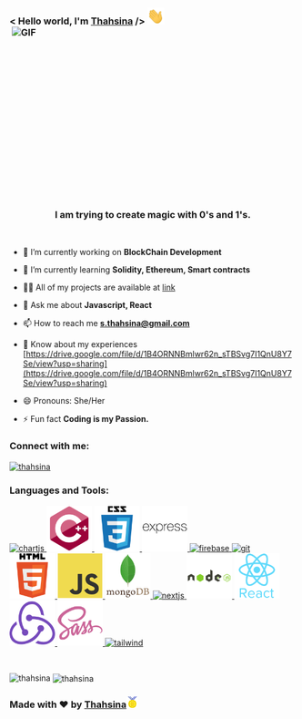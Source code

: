 <h3> < Hello world, I'm <a href="https://www.linkedin.com/in/thahsina/" target="_blank"> Thahsina</a> />
  <img src="https://raw.githubusercontent.com/ABSphreak/ABSphreak/master/gifs/Hi.gif" width="30px">

<img align="right" alt="GIF" src="https://github.com/arsentieva/arsentieva/blob/main/code.gif?raw=true" width="500" height="320" />

<h3 align="center">I am trying to create magic with 0's and 1's.</h3>
  
<br/>
  
- 🔭 I’m currently working on **BlockChain Development**

- 🌱 I’m currently learning **Solidity, Ethereum, Smart contracts**

- 👨‍💻 All of my projects are available at [link](link)

- 💬 Ask me about **Javascript, React**

- 📫 How to reach me **s.thahsina@gmail.com**

- 📄 Know about my experiences [https://drive.google.com/file/d/1B4ORNNBmlwr62n_sTBSvg7I1QnU8Y7Se/view?usp=sharing](https://drive.google.com/file/d/1B4ORNNBmlwr62n_sTBSvg7I1QnU8Y7Se/view?usp=sharing)
  
- 😄 Pronouns: She/Her

- ⚡ Fun fact **Coding is my Passion.**

<h3 align="left">Connect with me:</h3>
<p align="left">
<a href="https://linkedin.com/in/thahsina" target="blank"><img align="center" src="https://raw.githubusercontent.com/rahuldkjain/github-profile-readme-generator/master/src/images/icons/Social/linked-in-alt.svg" alt="thahsina" height="30" width="40" /></a>
</p>

<h3 align="left">Languages and Tools:</h3>
<p align="left"> <a href="https://www.chartjs.org" target="_blank" rel="noreferrer"> <img src="https://www.chartjs.org/media/logo-title.svg" alt="chartjs" width="80" height="80"/> </a> <a href="https://www.w3schools.com/cpp/" target="_blank" rel="noreferrer"> <img src="https://raw.githubusercontent.com/devicons/devicon/master/icons/cplusplus/cplusplus-original.svg" alt="cplusplus" width="80" height="80"/> </a> <a href="https://www.w3schools.com/css/" target="_blank" rel="noreferrer"> <img src="https://raw.githubusercontent.com/devicons/devicon/master/icons/css3/css3-original-wordmark.svg" alt="css3" width="80" height="80"/> </a> <a href="https://expressjs.com" target="_blank" rel="noreferrer"> <img src="https://raw.githubusercontent.com/devicons/devicon/master/icons/express/express-original-wordmark.svg" alt="express" width="80" height="80"/> </a> <a href="https://firebase.google.com/" target="_blank" rel="noreferrer"> <img src="https://www.vectorlogo.zone/logos/firebase/firebase-icon.svg" alt="firebase" width="80" height="80"/> </a> <a href="https://git-scm.com/" target="_blank" rel="noreferrer"> <img src="https://www.vectorlogo.zone/logos/git-scm/git-scm-icon.svg" alt="git" width="80" height="80"/> </a> <a href="https://www.w3.org/html/" target="_blank" rel="noreferrer"> <img src="https://raw.githubusercontent.com/devicons/devicon/master/icons/html5/html5-original-wordmark.svg" alt="html5" width="80" height="80"/> </a> <a href="https://developer.mozilla.org/en-US/docs/Web/JavaScript" target="_blank" rel="noreferrer"> <img src="https://raw.githubusercontent.com/devicons/devicon/master/icons/javascript/javascript-original.svg" alt="javascript" width="80" height="80"/> </a> <a href="https://www.mongodb.com/" target="_blank" rel="noreferrer"> <img src="https://raw.githubusercontent.com/devicons/devicon/master/icons/mongodb/mongodb-original-wordmark.svg" alt="mongodb" width="80" height="80"/> </a> <a href="https://nextjs.org/" target="_blank" rel="noreferrer"> <img src="https://cdn.worldvectorlogo.com/logos/nextjs-2.svg" alt="nextjs" width="80" height="80"/> </a> <a href="https://nodejs.org" target="_blank" rel="noreferrer"> <img src="https://raw.githubusercontent.com/devicons/devicon/master/icons/nodejs/nodejs-original-wordmark.svg" alt="nodejs" width="80" height="80"/> </a> <a href="https://reactjs.org/" target="_blank" rel="noreferrer"> <img src="https://raw.githubusercontent.com/devicons/devicon/master/icons/react/react-original-wordmark.svg" alt="react" width="80" height="80"/> </a> <a href="https://redux.js.org" target="_blank" rel="noreferrer"> <img src="https://raw.githubusercontent.com/devicons/devicon/master/icons/redux/redux-original.svg" alt="redux" width="80" height="80"/> </a> <a href="https://sass-lang.com" target="_blank" rel="noreferrer"> <img src="https://raw.githubusercontent.com/devicons/devicon/master/icons/sass/sass-original.svg" alt="sass" width="80" height="80"/> </a> <a href="https://tailwindcss.com/" target="_blank" rel="noreferrer"> <img src="https://www.vectorlogo.zone/logos/tailwindcss/tailwindcss-icon.svg" alt="tailwind" width="80" height="80"/> </a> </p>
  
 <br/>

<p align = "left"><img align="left" src="https://github-readme-stats.vercel.app/api/top-langs?username=thahsina&theme=radical&show_icons=true&locale=en&layout=compact" alt="thahsina" /></p>

<p>&nbsp;<img align="center" src="https://github-readme-stats.vercel.app/api?username=thahsina&theme=radical&show_icons=true&locale=en" alt="thahsina" /></p>


### Made with ❤️ by [Thahsina](https://github.com/thahsina)<img src="https://github.com/Pratham31/Pratham31/blob/master/Assets/Medal.gif" width="20px">
